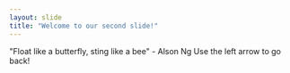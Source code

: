 ```yaml
---
layout: slide
title: "Welcome to our second slide!"
---
```

"Float like a butterfly, sting like a bee" - Alson Ng
Use the left arrow to go back!
